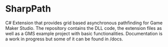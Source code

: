 # SharpPath
C# Extension that provides grid based asynchronous pathfinding for Game Maker Studio. The repository contains the DLL code, the extension files as well as a GMS example project with basic functionalities. Documentation is a work in progress but some of it can be found in /docs.
